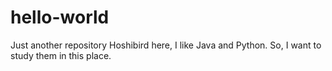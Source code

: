 # hello-world
Just another repository
Hoshibird here, I like Java and Python.
So, I want to study them in this place.
